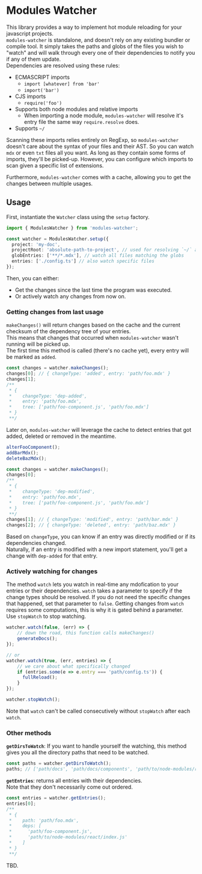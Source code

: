 # Modules Watcher

This library provides a way to implement hot module reloading for your javascript projects.  
`modules-watcher` is standalone, and doesn't rely on any existing bundler or compile tool. It simply takes the
paths and globs of the files you wish to "watch" and will walk through every one of their dependencies to notify you
if any of them update.  
Dependencies are resolved using these rules:  
* ECMASCRIPT imports  
  * `import [whatever] from 'bar'`
  * `import('bar')`
* CJS imports
  * `require('foo')`
* Supports both node modules and relative imports
  * When importing a node module, `modules-watcher` will resolve it's entry file the same way `require.resolve` does.
* Supports `~/`

Scanning these imports relies entirely on RegExp, so `modules-watcher` doesn't care about the syntax of your files and their AST. So you can watch `mdx` or even `txt` files all you want. As long as they contain some forms of imports, they'll be picked-up. However, you can configure which imports to scan given a specific list of extensions.

Furthermore, `modules-watcher` comes with a cache, allowing you to get the changes between multiple usages.

## Usage

First, instantiate the `Watcher` class using the `setup` factory.
```ts
import { ModulesWatcher } from 'modules-watcher';

const watcher = ModulesWatcher.setup({
  project: 'my-doc',
  projectRoot: 'absolute-path-to-project', // used for resolving `~/` and more
  globEntries: ['**/*.mdx'], // watch all files matching the globs
  entries: ['./config.ts'] // also watch specific files
});
```

Then, you can either:
* Get the changes since the last time the program was executed.
* Or actively watch any changes from now on.

### Getting changes from last usage

`makeChanges()` will return changes based on the cache and the current checksum of the dependency tree of your entries.  
This means that changes that occurred when `modules-watcher` wasn't running will be picked up.  
The first time this method is called (there's no cache yet), every entry will be marked as `added`.

```ts
const changes = watcher.makeChanges();
changes[0]; // { changeType: 'added', entry: 'path/foo.mdx' }
changes[1];
/**
 * {
 *    changeType: 'dep-added',
 *    entry: 'path/foo.mdx',
 *    tree: ['path/foo-component.js', 'path/foo.mdx'] 
 * }
 **/
```

Later on, `modules-watcher` will leverage the cache to detect entries that got added, deleted or removed in the meantime.


```ts
alterFooComponent();
addBarMdx();
deleteBazMdx();

const changes = watcher.makeChanges();
changes[0];
/**
 * {
 *    changeType: 'dep-modified',
 *    entry: 'path/foo.mdx',
 *    tree: ['path/foo-component.js', 'path/foo.mdx'] 
 * }
 **/
changes[1]; // { changeType: 'modified', entry: 'path/bar.mdx' }
changes[2]; // { changeType: 'deleted', entry: 'path/baz.mdx' }
```
Based on `changeType`, you can know if an entry was directly modified or if its dependencies changed.  
Naturally, if an entry is modified with a new import statement, you'll get a change with `dep-added` for that entry.

### Actively watching for changes

The method `watch` lets you watch in real-time any mdofication to your entries or their dependencies. `watch` takes a parameter to specify if the change types should be resolved. If you do not need the specific changes that happened, set that parameter to `false`. Getting changes from `watch` requires some computations, this is why it is gated behind a parameter.  
Use `stopWatch` to stop watching.

```ts
watcher.watch(false, (err) => {
    // down the road, this function calls makeChanges()
    generateDocs();
});

// or
watcher.watch(true, (err, entries) => {
    // we care about what specifically changed
    if (entries.some(e => e.entry === 'path/config.ts')) {
      fullReload();
    }
});

watcher.stopWatch();
```
Note that `watch` can't be called consecutively without `stopWatch` after each `watch`.

### Other methods

**`getDirsToWatch`**: If you want to handle yourself the watching, this method gives you all the directory paths that need to be watched.
```ts
const paths = watcher.getDirsToWatch();
paths; // ['path/docs', 'path/docs/components', 'path/to/node-modules/react/dist']
```

**`getEntries`**: returns all entries with their dependencies.  
Note that they don't necessarily come out ordered.
```ts
const entries = watcher.getEntries();
entries[0];
/**
 * {
 *    path: 'path/foo.mdx',
 *    deps: [
 *      'path/foo-component.js', 
 *      'path/to/node-modules/react/index.js'
 *    ] 
 * }
 **/
```

TBD.